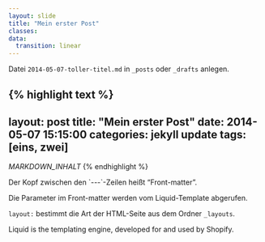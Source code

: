 ```yaml
---
layout: slide
title: "Mein erster Post"
classes:
data:
  transition: linear
---
```


Datei `2014-05-07-toller-titel.md` in `_posts` oder `_drafts` anlegen.

{% highlight text %}
---
layout:     post
title:      "Mein erster Post"
date:       2014-05-07 15:15:00
categories: jekyll update
tags:       [eins, zwei]
---
 
_MARKDOWN_INHALT_
{% endhighlight %}

<div markdown="1" class="fragment">
Der Kopf zwischen den `---`-Zeilen heißt “Front-matter”.

Die Parameter im Front-matter werden vom Liquid-Template abgerufen.

`layout:` bestimmt die Art der HTML-Seite aus dem Ordner `_layouts`.
</div>
<aside markdown="1" class="notes">
Liquid is the templating engine, developed for and used by Shopify.
</aside>